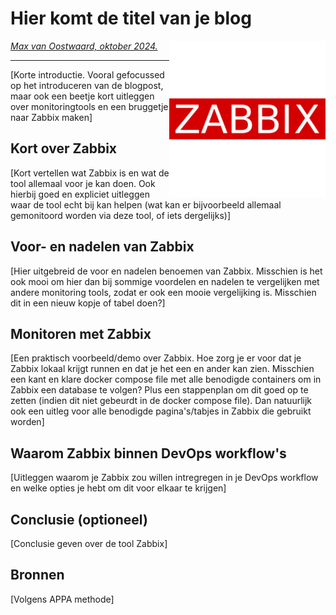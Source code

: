 # Hier komt de titel van je blog

<img src="plaatjes/Zabbix_logo_square.svg.png" width="250" align="right" alt="Zabbix Logo" title="Zabbix Logo">

*[Max van Oostwaard, oktober 2024.](https://github.com/hanaim-devops/devops-blog-mwoaksx)*
<hr/>

[Korte introductie. Vooral gefocussed op het introduceren van de blogpost, maar ook een beetje kort uitleggen over monitoringtools en een bruggetje naar Zabbix maken]

## Kort over Zabbix
[Kort vertellen wat Zabbix is en wat de tool allemaal voor je kan doen. Ook hierbij goed en expliciet uitleggen waar de tool echt bij kan helpen (wat kan er bijvoorbeeld allemaal gemonitoord worden via deze tool, of iets dergelijks)]

## Voor- en nadelen van Zabbix
[Hier uitgebreid de voor en nadelen benoemen van Zabbix. Misschien is het ook mooi om hier dan bij sommige voordelen en nadelen te vergelijken met andere monitoring tools, zodat er ook een mooie vergelijking is. Misschien dit in een nieuw kopje of tabel doen?]

## Monitoren met Zabbix
[Een praktisch voorbeeld/demo over Zabbix. Hoe zorg je er voor dat je Zabbix lokaal krijgt runnen en dat je het een en ander kan zien. Misschien een kant en klare docker compose file met alle benodigde containers om in Zabbix een database te volgen? Plus een stappenplan om dit goed op te zetten (indien dit niet gebeurdt in de docker compose file). Dan natuurlijk ook een uitleg voor alle benodigde pagina's/tabjes in Zabbix die gebruikt worden]

## Waarom Zabbix binnen DevOps workflow's
[Uitleggen waarom je Zabbix zou willen intregregen in je DevOps workflow en welke opties je hebt om dit voor elkaar te krijgen]

## Conclusie (optioneel)
[Conclusie geven over de tool Zabbix]

## Bronnen
[Volgens APPA methode]

<!-- Installeer de aangeraden [mdlint](https://github.com/DavidAnson/markdownlint). Voeg je eerste plaatje en bronnen in.  -->